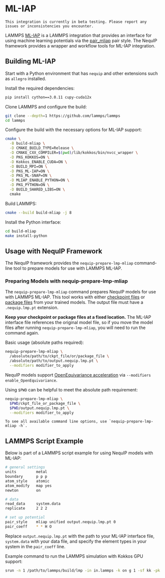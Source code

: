 # ML-IAP

```{note}
This integration is currently in beta testing. Please report any issues or inconsistencies you encounter.
```

LAMMPS [ML-IAP](https://docs.lammps.org/Packages_details.html#pkg-ml-iap) is a LAMMPS integration that provides an interface for using machine learning potentials via the [pair_mliap](https://docs.lammps.org/pair_mliap.html) pair style. The NequIP framework provides a wrapper and workflow tools for ML-IAP integration.

## Building ML-IAP

Start with a Python environment that has `nequip` and other extensions such as `allegro` installed.

Install the required dependencies:
```bash
pip install cython==3.0.11 cupy-cuda12x
```

Clone LAMMPS and configure the build:
```bash
git clone --depth=1 https://github.com/lammps/lammps
cd lammps
```

Configure the build with the necessary options for ML-IAP support:
```bash
cmake \
  -B build-mliap \
  -D CMAKE_BUILD_TYPE=Release \
  -D CMAKE_CXX_COMPILER=$(pwd)/lib/kokkos/bin/nvcc_wrapper \
  -D PKG_KOKKOS=ON \
  -D Kokkos_ENABLE_CUDA=ON \
  -D BUILD_MPI=ON \
  -D PKG_ML-IAP=ON \
  -D PKG_ML-SNAP=ON \
  -D MLIAP_ENABLE_PYTHON=ON \
  -D PKG_PYTHON=ON \
  -D BUILD_SHARED_LIBS=ON \
  cmake
```

Build LAMMPS:
```bash
cmake --build build-mliap -j 8
```

Install the Python interface:
```bash
cd build-mliap
make install-python
```

## Usage with NequIP Framework

The NequIP framework provides the `nequip-prepare-lmp-mliap` command-line tool to prepare models for use with LAMMPS ML-IAP.

### Preparing Models with nequip-prepare-lmp-mliap

The `nequip-prepare-lmp-mliap` command prepares NequIP models for use with LAMMPS ML-IAP. This tool works with either [checkpoint files](../../guide/getting-started/files.md#checkpoint-files) or [package files](../../guide/getting-started/files.md#package-files) from your trained models. The output file must have a `.nequip.lmp.pt` extension.

**Keep your checkpoint or package files at a fixed location.** The ML-IAP interface file references the original model file, so if you move the model files after running `nequip-prepare-lmp-mliap`, you will need to run the command again.

Basic usage (absolute paths required):
```bash
nequip-prepare-lmp-mliap \
  /absolute/path/to/ckpt_file/or/package_file \
  /absolute/path/to/output.nequip.lmp.pt \
  --modifiers modifier_to_apply
```

NequIP models support [OpenEquivariance acceleration](../../guide/accelerations/openequivariance.md) via `--modifiers enable_OpenEquivariance`.

Using `$PWD` can be helpful to meet the absolute path requirement:
```bash
nequip-prepare-lmp-mliap \
  $PWD/ckpt_file_or_package_file \
  $PWD/output.nequip.lmp.pt \
  --modifiers modifier_to_apply
```

```{tip}
To see all available command line options, use `nequip-prepare-lmp-mliap -h`.
```

## LAMMPS Script Example

Below is part of a LAMMPS script example for using NequIP models with ML-IAP:

```bash
# general settings
units         metal
boundary      p p p
atom_style    atomic
atom_modify   map yes
newton        on

# data
read_data     system.data
replicate     2 2 2

# set up potential
pair_style    mliap unified output.nequip.lmp.pt 0
pair_coeff    * * H O
```

Replace `output.nequip.lmp.pt` with the path to your ML-IAP interface file, `system.data` with your data file, and specify the element types in your system in the `pair_coeff` line.

Example command to run the LAMMPS simulation with Kokkos GPU support:
```bash
srun -n 1 /path/to/lammps/build/lmp -in in.lammps -k on g 1 -sf kk -pk kokkos newton on neigh half
```